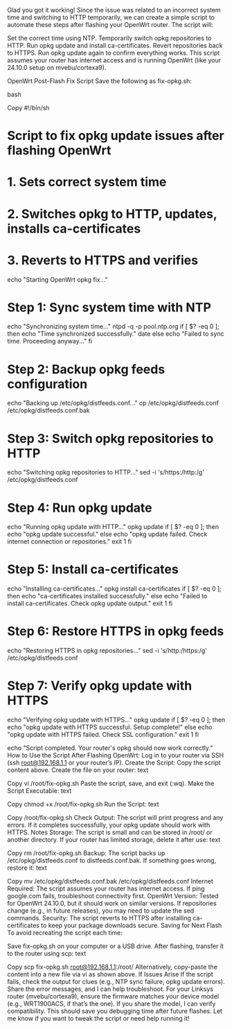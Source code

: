 Glad you got it working! Since the issue was related to an incorrect system time and switching to HTTP temporarily, we can create a simple script to automate these steps after flashing your OpenWrt router. The script will:

Set the correct time using NTP.
Temporarily switch opkg repositories to HTTP.
Run opkg update and install ca-certificates.
Revert repositories back to HTTPS.
Run opkg update again to confirm everything works.
This script assumes your router has internet access and is running OpenWrt (like your 24.10.0 setup on mvebu/cortexa9).

OpenWrt Post-Flash Fix Script
Save the following as fix-opkg.sh:

bash

Copy
#!/bin/sh

# Script to fix opkg update issues after flashing OpenWrt
# 1. Sets correct system time
# 2. Switches opkg to HTTP, updates, installs ca-certificates
# 3. Reverts to HTTPS and verifies

echo "Starting OpenWrt opkg fix..."

# Step 1: Sync system time with NTP
echo "Synchronizing system time..."
ntpd -q -p pool.ntp.org
if [ $? -eq 0 ]; then
    echo "Time synchronized successfully."
    date
else
    echo "Failed to sync time. Proceeding anyway..."
fi

# Step 2: Backup opkg feeds configuration
echo "Backing up /etc/opkg/distfeeds.conf..."
cp /etc/opkg/distfeeds.conf /etc/opkg/distfeeds.conf.bak

# Step 3: Switch opkg repositories to HTTP
echo "Switching opkg repositories to HTTP..."
sed -i 's/https:/http:/g' /etc/opkg/distfeeds.conf

# Step 4: Run opkg update
echo "Running opkg update with HTTP..."
opkg update
if [ $? -eq 0 ]; then
    echo "opkg update successful."
else
    echo "opkg update failed. Check internet connection or repositories."
    exit 1
fi

# Step 5: Install ca-certificates
echo "Installing ca-certificates..."
opkg install ca-certificates
if [ $? -eq 0 ]; then
    echo "ca-certificates installed successfully."
else
    echo "Failed to install ca-certificates. Check opkg update output."
    exit 1
fi

# Step 6: Restore HTTPS in opkg feeds
echo "Restoring HTTPS in opkg repositories..."
sed -i 's/http:/https:/g' /etc/opkg/distfeeds.conf

# Step 7: Verify opkg update with HTTPS
echo "Verifying opkg update with HTTPS..."
opkg update
if [ $? -eq 0 ]; then
    echo "opkg update with HTTPS successful. Setup complete!"
else
    echo "opkg update with HTTPS failed. Check SSL configuration."
    exit 1
fi

echo "Script completed. Your router's opkg should now work correctly."
How to Use the Script
After Flashing OpenWrt:
Log in to your router via SSH (ssh root@192.168.1.1 or your router’s IP).
Create the Script:
Copy the script content above.
Create the file on your router:
text

Copy
vi /root/fix-opkg.sh
Paste the script, save, and exit (:wq).
Make the Script Executable:
text

Copy
chmod +x /root/fix-opkg.sh
Run the Script:
text

Copy
/root/fix-opkg.sh
Check Output:
The script will print progress and any errors.
If it completes successfully, your opkg update should work with HTTPS.
Notes
Storage: The script is small and can be stored in /root/ or another directory. If your router has limited storage, delete it after use:
text

Copy
rm /root/fix-opkg.sh
Backup: The script backs up /etc/opkg/distfeeds.conf to distfeeds.conf.bak. If something goes wrong, restore it:
text

Copy
mv /etc/opkg/distfeeds.conf.bak /etc/opkg/distfeeds.conf
Internet Required: The script assumes your router has internet access. If ping google.com fails, troubleshoot connectivity first.
OpenWrt Version: Tested for OpenWrt 24.10.0, but it should work on similar versions. If repositories change (e.g., in future releases), you may need to update the sed commands.
Security: The script reverts to HTTPS after installing ca-certificates to keep your package downloads secure.
Saving for Next Flash
To avoid recreating the script each time:

Save fix-opkg.sh on your computer or a USB drive.
After flashing, transfer it to the router using scp:
text

Copy
scp fix-opkg.sh root@192.168.1.1:/root/
Alternatively, copy-paste the content into a new file via vi as shown above.
If Issues Arise
If the script fails, check the output for clues (e.g., NTP sync failure, opkg update errors).
Share the error messages, and I can help troubleshoot.
For your Linksys router (mvebu/cortexa9), ensure the firmware matches your device model (e.g., WRT1900ACS, if that’s the one). If you share the model, I can verify compatibility.
This should save you debugging time after future flashes. Let me know if you want to tweak the script or need help running it!
